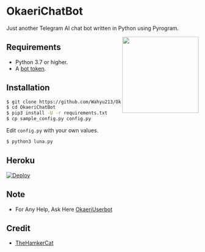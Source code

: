 # OkaeriChatBot
Just another Telegram AI chat bot written in Python using Pyrogram.

<img src="https://telegra.ph/file/f8c6154a8f70aeda73c5c.jpg" width="200" align="right">

## Requirements

- Python 3.7 or higher.
- A [bot token](//t.me/botfather).


## Installation

```sh
$ git clone https://github.com/Wahyu213/OkaeriChatBot
$ cd OkaeriChatBot
$ pip3 install -U -r requirements.txt
$ cp sample_config.py config.py
```
Edit `config.py` with your own values.
```sh
$ python3 luna.py
```


## Heroku

[![Deploy](https://www.herokucdn.com/deploy/button.svg)](https://heroku.com/deploy?template=https://github.com/Wahyu213/OkaeriChatBot/tree/master)

## Note

- For Any Help, Ask Here [OkaeriUserbot](https://t.me/OkaeriUserbot)

## Credit
- [TheHamkerCat](https://github.com/TheHamkerCat)
